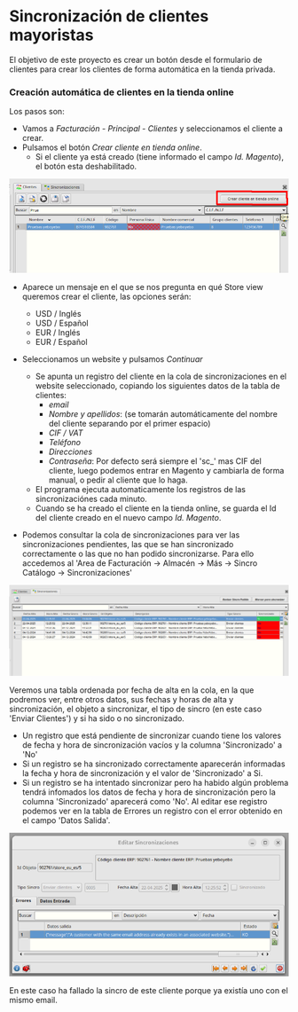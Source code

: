 # Sincronización de clientes mayoristas

El objetivo de este proyecto es crear un botón desde el formulario de clientes para crear los clientes de forma automática en la tienda privada.

### Creación automática de clientes en la tienda online
Los pasos son:
* Vamos a *Facturación - Principal - Clientes* y seleccionamos el cliente a crear.
* Pulsamos el botón *Crear cliente en tienda online*.
    * Si el cliente ya está creado (tiene informado el campo *Id. Magento*), el botón esta deshabilitado.


![Botón Sincronizar Cliente](./img/botonSincroClientes.png)

* Aparece un mensaje en el que se nos pregunta en qué Store view queremos crear el cliente, las opciones serán:
    * USD / Inglés
    * USD / Español
    * EUR / Inglés
    * EUR / Español
* Seleccionamos un website y pulsamos *Continuar*
    * Se apunta un registro del cliente en la cola de sincronizaciones en el website seleccionado, copiando los siguientes datos de la tabla de clientes:
        * *email*
        * *Nombre y apellidos*: (se tomarán automáticamente del nombre del cliente separando por el primer espacio)
        * *CIF / VAT*
        * *Teléfono*
        * *Direcciones*
        * *Contraseña*: Por defecto será siempre el 'sc_' mas CIF del cliente, luego podemos entrar en Magento y cambiarla de forma manual, o pedir al cliente que lo haga.
    * El programa ejecuta automaticamente los registros de las sincronizaciónes cada minuto.
    * Cuando se ha creado el cliente en la tienda online, se guarda el Id del cliente creado en el nuevo campo *Id. Magento*.

* Podemos consultar la cola de sincronizaciones para ver las sincronizaciones pendientes, las que se han sincronizado correctamente o las que no han podido sincronizarse. Para ello accedemos al 'Area de Facturación -> Almacén -> Más -> Sincro Catálogo -> Sincronizaciones'

![Cola de Sincronización](./img/sincroClientes.png)

Veremos una tabla ordenada por fecha de alta en la cola, en la que podremos ver, entre otros datos, sus fechas y horas de alta y sincronización, el objeto a sincronizar, el tipo de sincro (en este caso 'Enviar Clientes') y si ha sido o no sincronizado.

* Un registro que está pendiente de sincronizar cuando tiene los valores de fecha y hora de sincronización vacíos y la columna 'Sincronizado' a 'No'
* Si un registro se ha sincronizado correctamente aparecerán informadas la fecha y hora de sincronización y el valor de 'Sincronizado' a Si.
* Si un registro se ha intentado sincronizar pero ha habido algún problema tendrá infomados los datos de fecha y hora de sincronización pero la columna 'Sincronizado' aparecerá como 'No'. Al editar ese registro podemos ver en la tabla de Errores un registro con el error obtenido en el campo 'Datos Salida'.

![Error de Sincronización de cliente](./img/errorSincroCliente.png)

En este caso ha fallado la sincro de este cliente porque ya existía uno con el mismo email.